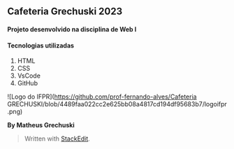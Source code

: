 ## Cafeteria Grechuski 2023
#### Projeto desenvolvido na disciplina de Web I

#### Tecnologias utilizadas

 1. HTML
 2. CSS
 3. VsCode
 4. GitHub

![Logo do IFPR](https://github.com/prof-fernando-alves/Cafeteria GRECHUSKI/blob/4489faa022cc2e625bb08a4817cd194df95683b7/logoifpr.png)
 
 **By Matheus Grechuski**

> Written with [StackEdit](https://stackedit.io/).
